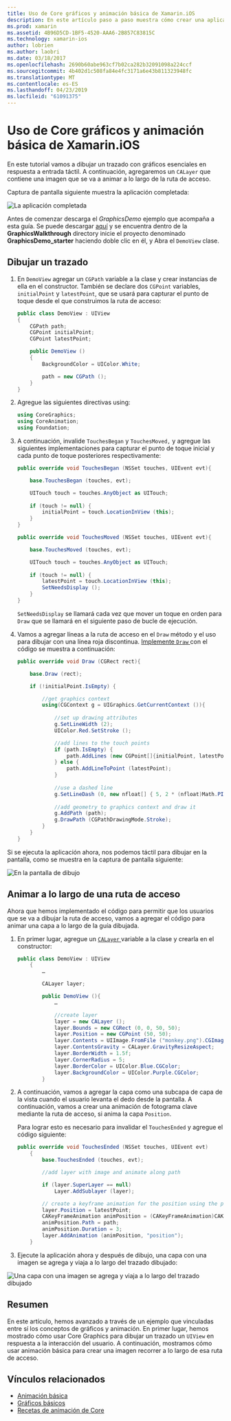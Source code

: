 ```yaml
---
title: Uso de Core gráficos y animación básica de Xamarin.iOS
description: En este artículo paso a paso muestra cómo crear una aplicación que utiliza los principales gráficos y animación básica. Muestra cómo se dibujan en la pantalla en respuesta a la interacción del usuario, así como cómo animar una imagen para recorrer a lo largo de una ruta de acceso.
ms.prod: xamarin
ms.assetid: 4B96D5CD-1BF5-4520-AAA6-2B857C83815C
ms.technology: xamarin-ios
author: lobrien
ms.author: laobri
ms.date: 03/18/2017
ms.openlocfilehash: 2690b60abe963cf7b02ca282b32091098a224ccf
ms.sourcegitcommit: 4b402d1c508fa84e4fc3171a6e43b811323948fc
ms.translationtype: MT
ms.contentlocale: es-ES
ms.lasthandoff: 04/23/2019
ms.locfileid: "61091375"
---
```

# <a name="using-core-graphics-and-core-animation-in-xamarinios"></a>Uso de Core gráficos y animación básica de Xamarin.iOS

En este tutorial vamos a dibujar un trazado con gráficos esenciales en respuesta a entrada táctil. A continuación, agregaremos un `CALayer` que contiene una imagen que se va a animar a lo largo de la ruta de acceso.

Captura de pantalla siguiente muestra la aplicación completada:

![](graphics-animation-walkthrough-images/00-final-app.png "La aplicación completada")

Antes de comenzar descarga el *GraphicsDemo* ejemplo que acompaña a esta guía. Se puede descargar [aquí](https://developer.xamarin.com/samples/monotouch/GraphicsAndAnimation/) y se encuentra dentro de la **GraphicsWalkthrough** directory inicie el proyecto denominado **GraphicsDemo_starter** haciendo doble clic en él, y Abra el `DemoView` clase.

## <a name="drawing-a-path"></a>Dibujar un trazado


1. En `DemoView` agregar un `CGPath` variable a la clase y crear instancias de ella en el constructor. También se declare dos `CGPoint` variables, `initialPoint` y `latestPoint`, que se usará para capturar el punto de toque desde el que construimos la ruta de acceso:
    
    ```csharp
    public class DemoView : UIView
    {
        CGPath path;
        CGPoint initialPoint;
        CGPoint latestPoint;
    
        public DemoView ()
        {
            BackgroundColor = UIColor.White;
    
            path = new CGPath ();
        }
    }
    ```

2. Agregue las siguientes directivas using:

    ```csharp
    using CoreGraphics;
    using CoreAnimation;
    using Foundation;
    ```

3. A continuación, invalide `TouchesBegan` y `TouchesMoved,` y agregue las siguientes implementaciones para capturar el punto de toque inicial y cada punto de toque posteriores respectivamente:

    ```csharp
    public override void TouchesBegan (NSSet touches, UIEvent evt){
    
        base.TouchesBegan (touches, evt);
    
        UITouch touch = touches.AnyObject as UITouch;
        
        if (touch != null) {
            initialPoint = touch.LocationInView (this);
        }
    }
    
    public override void TouchesMoved (NSSet touches, UIEvent evt){
    
        base.TouchesMoved (touches, evt);
    
        UITouch touch = touches.AnyObject as UITouch;
        
        if (touch != null) {
            latestPoint = touch.LocationInView (this);
            SetNeedsDisplay ();
        }
    }
    ```

    `SetNeedsDisplay` se llamará cada vez que mover un toque en orden para `Draw` que se llamará en el siguiente paso de bucle de ejecución.

4. Vamos a agregar líneas a la ruta de acceso en el `Draw` método y el uso para dibujar con una línea roja discontinua. [Implemente `Draw` ](~/ios/platform/graphics-animation-ios/core-graphics.md) con el código se muestra a continuación:

    ```csharp
    public override void Draw (CGRect rect){
    
        base.Draw (rect);
    
        if (!initialPoint.IsEmpty) {
    
            //get graphics context
            using(CGContext g = UIGraphics.GetCurrentContext ()){
                    
                //set up drawing attributes
                g.SetLineWidth (2);
                UIColor.Red.SetStroke ();
    
                //add lines to the touch points
                if (path.IsEmpty) {
                    path.AddLines (new CGPoint[]{initialPoint, latestPoint});
                } else {
                    path.AddLineToPoint (latestPoint);
                }
            
                //use a dashed line
                g.SetLineDash (0, new nfloat[] { 5, 2 * (nfloat)Math.PI });
                                
                //add geometry to graphics context and draw it
                g.AddPath (path);       
                g.DrawPath (CGPathDrawingMode.Stroke);
            }
        }
    }
    ```

Si se ejecuta la aplicación ahora, nos podemos táctil para dibujar en la pantalla, como se muestra en la captura de pantalla siguiente:

![](graphics-animation-walkthrough-images/01-path.png "En la pantalla de dibujo")

## <a name="animating-along-a-path"></a>Animar a lo largo de una ruta de acceso

Ahora que hemos implementado el código para permitir que los usuarios que se va a dibujar la ruta de acceso, vamos a agregar el código para animar una capa a lo largo de la guía dibujada.

1. En primer lugar, agregue un [ `CALayer` ](~/ios/platform/graphics-animation-ios/core-animation.md) variable a la clase y crearla en el constructor:

    ```csharp
    public class DemoView : UIView
        {
            …
    
            CALayer layer;
    
            public DemoView (){
                …
    
                //create layer
                layer = new CALayer ();
                layer.Bounds = new CGRect (0, 0, 50, 50);
                layer.Position = new CGPoint (50, 50);
                layer.Contents = UIImage.FromFile ("monkey.png").CGImage;
                layer.ContentsGravity = CALayer.GravityResizeAspect;
                layer.BorderWidth = 1.5f;
                layer.CornerRadius = 5;
                layer.BorderColor = UIColor.Blue.CGColor;
                layer.BackgroundColor = UIColor.Purple.CGColor;
            }
    ```

2. A continuación, vamos a agregar la capa como una subcapa de capa de la vista cuando el usuario levanta el dedo desde la pantalla. A continuación, vamos a crear una animación de fotograma clave mediante la ruta de acceso, si anima la capa `Position`.

    Para lograr esto es necesario para invalidar el `TouchesEnded` y agregue el código siguiente:

    ```csharp
    public override void TouchesEnded (NSSet touches, UIEvent evt)
        {
            base.TouchesEnded (touches, evt);

            //add layer with image and animate along path

            if (layer.SuperLayer == null)
                Layer.AddSublayer (layer);

            // create a keyframe animation for the position using the path
            layer.Position = latestPoint;
            CAKeyFrameAnimation animPosition = (CAKeyFrameAnimation)CAKeyFrameAnimation.FromKeyPath ("position");
            animPosition.Path = path;
            animPosition.Duration = 3;
            layer.AddAnimation (animPosition, "position");
        }
    ```

3. Ejecute la aplicación ahora y después de dibujo, una capa con una imagen se agrega y viaja a lo largo del trazado dibujado:

![](graphics-animation-walkthrough-images/00-final-app.png "Una capa con una imagen se agrega y viaja a lo largo del trazado dibujado")

## <a name="summary"></a>Resumen

En este artículo, hemos avanzado a través de un ejemplo que vinculadas entre sí los conceptos de gráficos y animación. En primer lugar, hemos mostrado cómo usar Core Graphics para dibujar un trazado un `UIView` en respuesta a la interacción del usuario. A continuación, mostramos cómo usar animación básica para crear una imagen recorrer a lo largo de esa ruta de acceso.


## <a name="related-links"></a>Vínculos relacionados

- [Animación básica](~/ios/platform/graphics-animation-ios/core-animation.md)
- [Gráficos básicos](~/ios/platform/graphics-animation-ios/core-graphics.md)
- [Recetas de animación de Core](https://github.com/xamarin/recipes/tree/master/Recipes/ios/animation/coreanimation)
